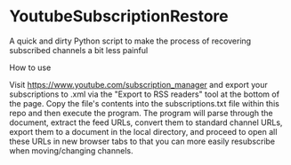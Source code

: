 # YoutubeSubscriptionRestore
A quick and dirty Python script to make the process of recovering subscribed channels a bit less painful


How to use

Visit https://www.youtube.com/subscription_manager and export your subscriptions to .xml via the "Export to RSS readers" tool at the bottom of the page. Copy the file's contents into the subscriptions.txt file within this repo and then execute the program. The program will parse through the document, extract the feed URLs, convert them to standard channel URLs, export them to a document in the local directory, and proceed to open all these URLs in new browser tabs to that you can more easily resubscribe when moving/changing channels.
